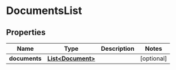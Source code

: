 
# DocumentsList

## Properties
Name | Type | Description | Notes
------------ | ------------- | ------------- | -------------
**documents** | [**List&lt;Document&gt;**](Document.md) |  |  [optional]



